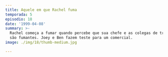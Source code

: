 ```yaml
---
title: Aquele em que Rachel fuma
temporada: 5
episodio: 18
date: '1999-04-08'
summary: >-
  Rachel começa a fumar quando percebe que sua chefe e as colegas de trabalho
  são fumantes. Joey e Ben fazem teste para um comercial.
image: ./img/18/thumb-medium.jpg

---
```

